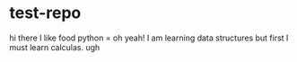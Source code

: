 # test-repo
hi there 
I like food
python = oh yeah!
I am learning data structures but first I must learn calculas. ugh

